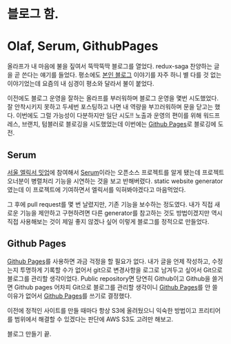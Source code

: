 # 블로그 함.
# Olaf, Serum, GithubPages

올라프가  내 마음에 불을 짚여서 뚝딱뚝딱 블로그를 열었다. redux-saga 찬양하는 글을 곧 쓴다는 얘기를 들었다. 평소에도 [본인 블로그](http://olaf.kr) 이야기를 자주 하니 별 다를 것 없는 이야기었는데 요즘의 내 심경이 평소와 달라서 불이 붙었다.

이전에도 블로그 운영을 잘하는 올라프를 부러워하며 블로그 운영을 몇번 시도했었다. 잘 안착시키지 못하고 두세번 포스팅하고 나면 내 역량을 부끄러워하며 문을 닫고는 했다. 이번에도 그럴 가능성이 다분하지만 일단 시도!! 노출과 운영의 편이를 위해 워드프레스, 브랜치, 텀블러로 블로깅을 시도했었는데 이번에는 [Github Pages](http://github.io)로 블로깅에 도전.

## Serum
[서울 엘릭서 밋업](http://www.meetup.com/Seoul-Elixir-Meetup/)에 참여해서 [Serum](https://github.com/Dalgona/Serum)이라는 오픈소스 프로젝트를 알게 됐는데 프로젝트 오너분이 병렬처리 기능을 시연하는 것을 보고 반해버렸다. static website generator였는데 이 프로젝트에 기여하면서 엘릭서를 익혀봐야겠다고 마음먹었다.

그 후에 pull request를 몇 번 날렸지만, 기존 기능을 보수하는 정도였다. 내가 직접 새로운 기능을 제안하고 구현하려면 다른 generator를 참고하는 것도 방법이겠지만 역시 직접 사용해보는 것이 제일 좋지 않겠나 싶어 이렇게 블로그를 정적으로 만들었다.

## Github Pages
[Github Pages](http://github.io)를 사용하면 과금 걱정을 할 필요가 없다.
내가 글을 언제 작성하고, 수정는지 투명하게 기록할 수가 없어서 git으로 변경사항을 로그로 남겨두고 싶어서 Git으로 블로그를 관리할 생각이었다.
Public repository면 당연히 Github이고 Github을 쓸거면 Github pages
어차피 Git으로 블로그를 관리할 생각이니 [Github Pages](http://github.io)를 안 쓸 이유가 없어서 [Github Pages](http://github.io)를 쓰기로 결정했다.

이전에 정적인 사이트를 만들 때마다 항상 S3에 올려뒀으니 익숙한 방법이고 프리티어를 범위에서 해결할 수 있겠다는 판단에 AWS S3도 고려만 해보고.

블로그 만들기 끝.
